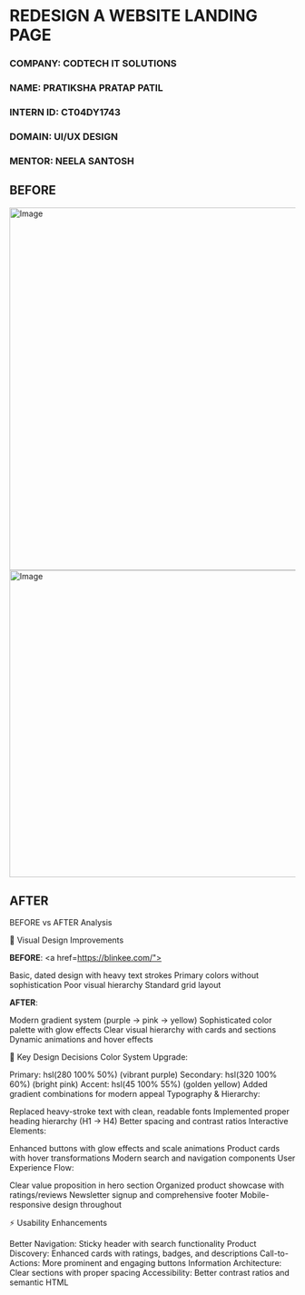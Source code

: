 <H1>
  REDESIGN A WEBSITE LANDING PAGE
</H1>

 <H3> COMPANY: CODTECH IT SOLUTIONS </H3>
  <H3> NAME: PRATIKSHA PRATAP PATIL </H3>
  <H3>INTERN ID: CT04DY1743 </H3>
 <H3> DOMAIN: UI/UX DESIGN</H3>
 <H3> MENTOR: NEELA SANTOSH</H3>
  
<H2>BEFORE </H2>
<img width="1337" height="639" alt="Image" src="https://github.com/user-attachments/assets/75b03618-7bef-4abf-9234-25c824fe2f36" />
<img width="1339" height="541" alt="Image" src="https://github.com/user-attachments/assets/acb72bc4-36db-4b24-9d50-da0af9559607" />

<H2>AFTER</H2>

<p>BEFORE vs AFTER Analysis
  
🎨 Visual Design Improvements

**BEFORE**: <a href=https://blinkee.com/"></a>

Basic, dated design with heavy text strokes
Primary colors without sophistication
Poor visual hierarchy
Standard grid layout

**AFTER**:

Modern gradient system (purple → pink → yellow)
Sophisticated color palette with glow effects
Clear visual hierarchy with cards and sections
Dynamic animations and hover effects

🔧 Key Design Decisions
Color System Upgrade:

Primary: hsl(280 100% 50%) (vibrant purple)
Secondary: hsl(320 100% 60%) (bright pink)
Accent: hsl(45 100% 55%) (golden yellow)
Added gradient combinations for modern appeal
Typography & Hierarchy:

Replaced heavy-stroke text with clean, readable fonts
Implemented proper heading hierarchy (H1 → H4)
Better spacing and contrast ratios
Interactive Elements:

Enhanced buttons with glow effects and scale animations
Product cards with hover transformations
Modern search and navigation components
User Experience Flow:

Clear value proposition in hero section
Organized product showcase with ratings/reviews
Newsletter signup and comprehensive footer
Mobile-responsive design throughout

⚡ Usability Enhancements

Better Navigation: Sticky header with search functionality
Product Discovery: Enhanced cards with ratings, badges, and descriptions
Call-to-Actions: More prominent and engaging buttons
Information Architecture: Clear sections with proper spacing
Accessibility: Better contrast ratios and semantic HTML</p>
